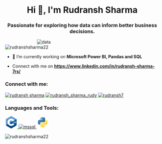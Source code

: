 <h1 align="center">Hi 👋, I'm Rudransh Sharma</h1>
<h3 align="center">Passionate for exploring how data can inform better business decisions.</h3>

<img align="right" alt="data" width="400" src="https://cdn-images-1.medium.com/fit/t/1600/480/0*1G2TzNcdf6rJc5HS.gif">

<p align="left"> <img src="https://komarev.com/ghpvc/?username=rudranshsharma22&label=Profile%20views&color=0e75b6&style=flat" alt="rudranshsharma22" /> </p>

- 🌱 I’m currently working on **Microsoft Power BI, Pandas and SQL**

- Connect with me on **https://www.linkedin.com/in/rudransh-sharma-7rs/**

<h3 align="left">Connect with me:</h3>
<p align="left">
<a href="https://linkedin.com/in/rudransh sharma" target="blank"><img align="center" src="https://raw.githubusercontent.com/rahuldkjain/github-profile-readme-generator/master/src/images/icons/Social/linked-in-alt.svg" alt="rudransh sharma" height="30" width="40" /></a>
<a href="https://instagram.com/rudransh_sharma_rudy" target="blank"><img align="center" src="https://raw.githubusercontent.com/rahuldkjain/github-profile-readme-generator/master/src/images/icons/Social/instagram.svg" alt="rudransh_sharma_rudy" height="30" width="40" /></a>
<a href="https://auth.geeksforgeeks.org/user/rudransh7" target="blank"><img align="center" src="https://raw.githubusercontent.com/rahuldkjain/github-profile-readme-generator/master/src/images/icons/Social/geeks-for-geeks.svg" alt="rudransh7" height="30" width="40" /></a>
</p>

<h3 align="left">Languages and Tools:</h3>
<p align="left"> <a href="https://www.w3schools.com/cpp/" target="_blank" rel="noreferrer"> <img src="https://raw.githubusercontent.com/devicons/devicon/master/icons/cplusplus/cplusplus-original.svg" alt="cplusplus" width="40" height="40"/> </a> <a href="https://www.microsoft.com/en-us/sql-server" target="_blank" rel="noreferrer"> <img src="https://www.svgrepo.com/show/303229/microsoft-sql-server-logo.svg" alt="mssql" width="40" height="40"/> </a> <a href="https://www.python.org" target="_blank" rel="noreferrer"> <img src="https://raw.githubusercontent.com/devicons/devicon/master/icons/python/python-original.svg" alt="python" width="40" height="40"/> </a> </p>

<p><img align="center" src="https://github-readme-stats.vercel.app/api/top-langs?username=rudranshsharma22&show_icons=true&locale=en&layout=compact" alt="rudranshsharma22" /></p>

